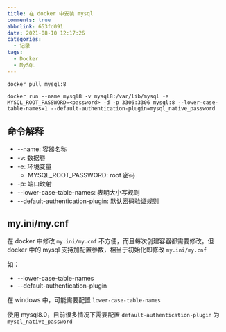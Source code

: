 ```yaml
---
title: 在 docker 中安装 mysql
comments: true
abbrlink: 653fd091
date: 2021-08-10 12:17:26
categories:
  - 记录
tags:
  - Docker
  - MySQL
---
```


```
docker pull mysql:8
```

```
docker run --name mysql8 -v mysql8:/var/lib/mysql -e MYSQL_ROOT_PASSWORD=<password> -d -p 3306:3306 mysql:8 --lower-case-table-names=1 --default-authentication-plugin=mysql_native_password
```

<!--more-->

## 命令解释

- --name: 容器名称
- -v: 数据卷
- -e: 环境变量
  - MYSQL_ROOT_PASSWORD: root 密码
- -p: 端口映射
- --lower-case-table-names: 表明大小写规则
- --default-authentication-plugin: 默认密码验证规则

## my.ini/my.cnf

在 docker 中修改 `my.ini/my.cnf` 不方便，而且每次创建容器都需要修改。但 docker 中的 mysql 支持加配置参数，相当于初始化即修改 `my.ini/my.cnf`

如：

- --lower-case-table-names
- --default-authentication-plugin

在 windows 中，可能需要配置 `lower-case-table-names`

使用 mysql8.0，目前很多情况下需要配置 `default-authentication-plugin` 为 `mysql_native_password`
